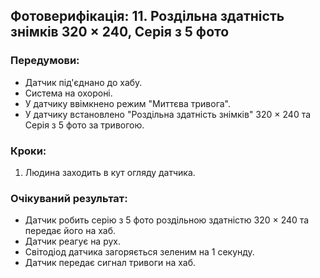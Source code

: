 ## Фотоверифікація: 11. Роздільна здатність знімків 320 × 240, Серія з 5 фото

### Передумови:
 - Датчик під'єднано до хабу.
 - Система на охороні.
 - У датчику ввімкнено режим "Миттєва тривога".
 - У датчику встановлено "Роздільна здатність знімків" 320 × 240 та Серія з 5 фото за тривогою.

### Кроки:
1. Людина заходить в кут огляду датчика.

### Очікуваний результат:
- Датчик робить серію з 5 фото роздільною здатністю 320 × 240 та передає його на хаб.
- Датчик реагує на рух.
- Світодіод датчика загоряється зеленим на 1 секунду.
- Датчик передає сигнал тривоги на хаб.



